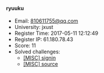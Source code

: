 #### ryuuku  

* Email: 810611755@qq.com  
* University: jxust  
* Register Time: 2017-05-11 12:12:49  
* Register IP: 61.180.78.43  
* Score: 11  
* Solved challenges: 
  * [[MISC] signin](https://github.com/SniperOJ/Challenges/blob/master/misc/signin.json)  
  * [[MISC] source](https://github.com/SniperOJ/Challenges/blob/master/misc/source.json)  
